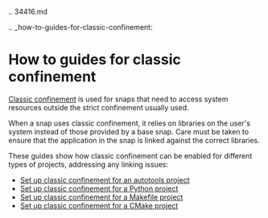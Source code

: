 .. 34416.md

.. _how-to-guides-for-classic-confinement:

# How to guides for classic confinement

[Classic confinement](snap-confinement.md) is used for snaps that need to access system resources outside the strict confinement usually used.

When a snap uses classic confinement, it relies on libraries on the user's system instead of those provided by a base snap. Care must be taken to ensure that the application in the snap is linked against the correct libraries.

These guides show how classic confinement can be enabled for different types of projects, addressing any linking issues:

* [Set up classic confinement for an autotools project](set-up-classic-confinement-for-an-autotools-project.md)
* [Set up classic confinement for a Python project](set-up-classic-confinement-for-a-python-project.md)
* [Set up classic confinement for a Makefile project](set-up-classic-confinement-for-a-makefile-project.md)
* [Set up classic confinement for a CMake project](set-up-classic-confinement-for-a-cmake-project.md)